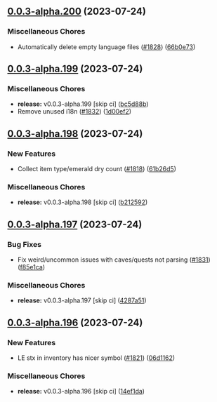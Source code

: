 ## [0.0.3-alpha.200](https://github.com/Wynntils/Artemis/compare/v0.0.3-alpha.199...v0.0.3-alpha.200) (2023-07-24)


### Miscellaneous Chores

* Automatically delete empty language files ([#1828](https://github.com/Wynntils/Artemis/issues/1828)) ([66b0e73](https://github.com/Wynntils/Artemis/commit/66b0e734975018b14d3d2fa486108e67f98aadea))

## [0.0.3-alpha.199](https://github.com/Wynntils/Artemis/compare/v0.0.3-alpha.198...v0.0.3-alpha.199) (2023-07-24)


### Miscellaneous Chores

* **release:** v0.0.3-alpha.199 [skip ci] ([bc5d88b](https://github.com/Wynntils/Artemis/commit/bc5d88b09bcf2df5e772dbce24ef85595e905a39))
* Remove unused i18n ([#1832](https://github.com/Wynntils/Artemis/issues/1832)) ([1d00ef2](https://github.com/Wynntils/Artemis/commit/1d00ef2c5a877df76f7f356ad65aad28efcd061a))

## [0.0.3-alpha.198](https://github.com/Wynntils/Artemis/compare/v0.0.3-alpha.197...v0.0.3-alpha.198) (2023-07-24)


### New Features

* Collect item type/emerald dry count ([#1818](https://github.com/Wynntils/Artemis/issues/1818)) ([61b26d5](https://github.com/Wynntils/Artemis/commit/61b26d5b313b5dd45c2a9aec943548d4ef9caaad))


### Miscellaneous Chores

* **release:** v0.0.3-alpha.198 [skip ci] ([b212592](https://github.com/Wynntils/Artemis/commit/b212592e2ccb6a125640428e83d1bc4c0b05aca9))

## [0.0.3-alpha.197](https://github.com/Wynntils/Artemis/compare/v0.0.3-alpha.196...v0.0.3-alpha.197) (2023-07-24)


### Bug Fixes

* Fix weird/uncommon issues with caves/quests not parsing ([#1831](https://github.com/Wynntils/Artemis/issues/1831)) ([f85e1ca](https://github.com/Wynntils/Artemis/commit/f85e1caa977a4fd5ca7f3c8f0e4423c717e5527b))


### Miscellaneous Chores

* **release:** v0.0.3-alpha.197 [skip ci] ([4287a51](https://github.com/Wynntils/Artemis/commit/4287a51eb55d0c851c03a8d32c1503e88f1a8387))

## [0.0.3-alpha.196](https://github.com/Wynntils/Artemis/compare/v0.0.3-alpha.195...v0.0.3-alpha.196) (2023-07-24)


### New Features

* LE stx in inventory has nicer symbol ([#1821](https://github.com/Wynntils/Artemis/issues/1821)) ([06d1162](https://github.com/Wynntils/Artemis/commit/06d11622db9604877d1a50952949f788a08e9b98))


### Miscellaneous Chores

* **release:** v0.0.3-alpha.196 [skip ci] ([14ef1da](https://github.com/Wynntils/Artemis/commit/14ef1da88b5c6772ec29a3935431a86ec75dd3c1))

